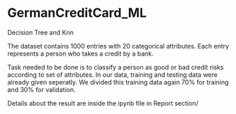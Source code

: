 # GermanCreditCard_ML
Decision Tree and Knn

The dataset contains 1000 entries with 20 categorical attributes. Each entry represents a person who takes a credit by a bank.

Task needed to be done is to classify a person as good or bad credit risks according to set of attributes. In our data, training and testing data were already given seperatly. We divided this training data again 70% for training and 30% for validation.

Details about the result are inside the ipynb file in Report section/
